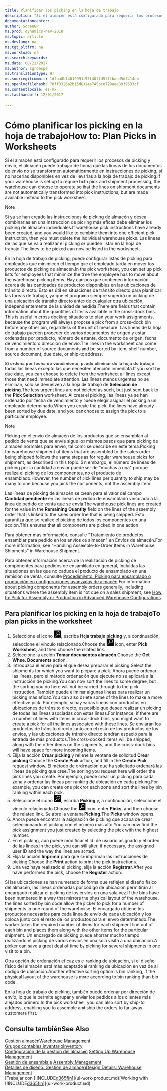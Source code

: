 ```yaml
---
title: Planificar los picking en la hoja de trabajo
description: "Si el almacén está configurado para requerir los procesos de picking y envío, el almacén puede trabajar de forma que las líneas de los documentos de envío no se transformen automáticamente en instrucciones de picking, si no hacerlas disponibles en vez de llevarlas a la hoja de trabajo de picking."
documentationcenter: 
author: SorenGP
ms.prod: dynamics-nav-2018
ms.topic: article
ms.devlang: na
ms.tgt_pltfrm: na
ms.workload: na
ms.search.keywords: 
ms.date: 08/21/2017
ms.author: sgroespe
ms.translationtype: HT
ms.sourcegitcommit: 1dfba8b14019991c95f40ffd5f7fbaed5df414eb
ms.openlocfilehash: 78ff3326a2b15d8314a745bce729aae8939633cf
ms.contentlocale: es-mx
ms.lasthandoff: 12/01/2017

---
```

# <a name="how-to-plan-picks-in-worksheets"></a><span data-ttu-id="2218c-103">Cómo planificar los picking en la hoja de trabajo</span><span class="sxs-lookup"><span data-stu-id="2218c-103">How to: Plan Picks in Worksheets</span></span>
<span data-ttu-id="2218c-104">Si el almacén está configurado para requerir los procesos de picking y envío, el almacén puede trabajar de forma que las líneas de los documentos de envío no se transformen automáticamente en instrucciones de picking, si no hacerlas disponibles en vez de llevarlas a la hoja de trabajo de picking.</span><span class="sxs-lookup"><span data-stu-id="2218c-104">If your warehouse is set up to require both pick and shipment processing, the warehouse can choose to operate so that the lines on shipment documents are not automatically transformed into pick instructions, but are made available instead to the pick worksheet.</span></span>  

> [!NOTE]  
>  <span data-ttu-id="2218c-105">Si ya se han creado las instrucciones de picking de almacén y desea combinarlas en una instrucción de picking más eficaz debe eliminar los picking de almacén individuales.</span><span class="sxs-lookup"><span data-stu-id="2218c-105">If warehouse pick instructions have already been created, and you would like to combine them into one efficient pick instruction, then you must delete the individual warehouse picks.</span></span> <span data-ttu-id="2218c-106">Las líneas de las que se va a realizar el picking se pueden listar en la hoja de trabajo.</span><span class="sxs-lookup"><span data-stu-id="2218c-106">The lines to be picked can now be listed in the worksheet.</span></span>  

<span data-ttu-id="2218c-107">En la hoja de trabajo de picking, puede configurar listas de picking para empleados que minimicen el tiempo que el empleado tarda en mover los productos de picking de almacén.</span><span class="sxs-lookup"><span data-stu-id="2218c-107">In the pick worksheet, you can set up pick lists for employees that minimize the time the employee has to move about the warehouse picking items.</span></span> <span data-ttu-id="2218c-108">Hay campos que contienen información acerca de las cantidades de productos disponibles en las ubicaciones de tránsito directo. Esto es útil en situaciones de tránsito directo para planificar las tareas de trabajo, ya que el programa siempre sugerirá un picking de una ubicación de tránsito directo antes de cualquier otra ubicación, independientemente de la unidad de medida.</span><span class="sxs-lookup"><span data-stu-id="2218c-108">There are fields that contain information about the quantities of items available in the cross-dock bins. This is useful in cross docking situations to plan your work assignments, because the program will always propose a pick from a cross-dock bin before any other bin, regardless of the unit of measure.</span></span> <span data-ttu-id="2218c-109">Las líneas de la hoja de trabajo pueden proceder de varios documentos de origen y estar ordenadas por producto, número de estante, documento de origen, fecha de vencimiento o dirección de envío.</span><span class="sxs-lookup"><span data-stu-id="2218c-109">The lines in the worksheet can come from a number of source documents and be sorted by item, shelf number, source document, due date, or ship-to address.</span></span>  

<span data-ttu-id="2218c-110">Si ordena por fecha de vencimiento, puede eliminar de la hoja de trabajo todas las líneas excepto las que necesiten atención inmediata.</span><span class="sxs-lookup"><span data-stu-id="2218c-110">If you sort by due date, you can choose to delete from the worksheet all lines except those that need immediate attention.</span></span> <span data-ttu-id="2218c-111">Las líneas menos urgentes no se eliminan, sólo se devuelven a la hoja de trabajo de **Selección de picking**.</span><span class="sxs-lookup"><span data-stu-id="2218c-111">The less urgent lines are not deleted as such, but just sent back to the **Pick Selection** worksheet.</span></span> <span data-ttu-id="2218c-112">Al crear el picking, las líneas ya se han ordenado por fecha de vencimiento y puede elegir asignar el picking a un empleado determinado.</span><span class="sxs-lookup"><span data-stu-id="2218c-112">When you create the pick, the lines have already been sorted by due date, and you can choose to assign the pick to a particular employee.</span></span>  

> [!NOTE]  
>  <span data-ttu-id="2218c-113">Picking en el envío de almacén de los productos que se ensamblan al pedido de venta que se envía sigue los mismos pasos que para picking de almacén normales para envío, tal como se describe en este tema.</span><span class="sxs-lookup"><span data-stu-id="2218c-113">Picking for warehouse shipment of items that are assembled to the sales order being shipped follows the same steps as for regular warehouse picks for shipment, as described in this topic.</span></span> <span data-ttu-id="2218c-114">Sin embargo, el número de líneas de picking por la cantidad a enviar puede ser de "muchas a una" porque realiza el picking de los componentes, no el producto de ensamblado.</span><span class="sxs-lookup"><span data-stu-id="2218c-114">However, the number of pick lines per quantity to ship may be many to one because you pick the components, not the assembly item.</span></span>  
>   
>  <span data-ttu-id="2218c-115">Las líneas de picking de almacén se crean para el valor del campo **Cantidad pendiente** en las líneas de pedido de ensamblado vinculado a la línea de pedido de venta que se envía.</span><span class="sxs-lookup"><span data-stu-id="2218c-115">The warehouse pick lines are created for the value in the **Remaining Quantity** field on the lines of the assembly order that is linked to the sales order line that is being shipped.</span></span> <span data-ttu-id="2218c-116">Esto garantiza que se realice el picking de todos los componentes en una acción.</span><span class="sxs-lookup"><span data-stu-id="2218c-116">This ensures that all components are picked in one action.</span></span>  
>   
>  <span data-ttu-id="2218c-117">Para obtener más información, consulte "Tratamiento de productos ensamblar para pedido en los envíos de almacén" en Envíos de almacén.</span><span class="sxs-lookup"><span data-stu-id="2218c-117">For more information, see “Handling Assemble-to-Order Items in Warehouse Shipments” in Warehouse Shipment.</span></span>  
>   
>  <span data-ttu-id="2218c-118">Para obtener información acerca de la realización de picking de componentes para pedidos de ensamblado en general, incluidas las situaciones en las que no caduca el producto de ensamblado en una remisión de venta, consulte [Procedimiento: Picking para ensamblado o producción en configuraciones avanzadas de almacén](warehouse-how-to-pick-for-internal-operations-in-advanced-warehousing.md).</span><span class="sxs-lookup"><span data-stu-id="2218c-118">For information about picking components for assembly orders generally, including situations where the assembly item is not due on a sales shipment, see [How to: Pick for Assembly or Production in Advanced Warehouse Configurations](warehouse-how-to-pick-for-internal-operations-in-advanced-warehousing.md).</span></span>  

## <a name="to-plan-picks-in-the-worksheet"></a><span data-ttu-id="2218c-119">Para planificar los picking en la hoja de trabajo</span><span class="sxs-lookup"><span data-stu-id="2218c-119">To plan picks in the worksheet</span></span>  
1.  <span data-ttu-id="2218c-120">Seleccione el icono ![Buscar página o informe](media/ui-search/search_small.png "icono Buscar página o informe"), escriba **Hoja trabajo picking** y, a continuación, seleccione el vínculo relacionado.</span><span class="sxs-lookup"><span data-stu-id="2218c-120">Choose the ![Search for Page or Report](media/ui-search/search_small.png "Search for Page or Report icon") icon, enter **Pick Worksheet**, and then choose the related link.</span></span>  
2.  <span data-ttu-id="2218c-121">Seleccione la acción **Tomar documentos almacén**.</span><span class="sxs-lookup"><span data-stu-id="2218c-121">Choose the **Get Whse. Documents** action.</span></span>  
3.  <span data-ttu-id="2218c-122">Introduzca el envío para el que desea preparar el picking.</span><span class="sxs-lookup"><span data-stu-id="2218c-122">Select the shipments for which you want to prepare a pick.</span></span> <span data-ttu-id="2218c-123">Ahora puede ordenar las líneas, pero el método ordenación que ejecute no se aplicará a la instrucción de picking.</span><span class="sxs-lookup"><span data-stu-id="2218c-123">You can now sort the lines to some degree, but the sorting you do here will not be carried through to the pick instruction.</span></span> <span data-ttu-id="2218c-124">También puede eliminar algunas líneas para realizar un picking más eficaz.</span><span class="sxs-lookup"><span data-stu-id="2218c-124">You can also delete some of the lines to make a more effective pick.</span></span> <span data-ttu-id="2218c-125">Por ejemplo, si hay varias líneas con productos en ubicaciones de tránsito directo, es posible que desee realizar un picking de todas las líneas asociadas con estas líneas.</span><span class="sxs-lookup"><span data-stu-id="2218c-125">For instance, if there are a number of lines with items in cross-dock bins, you might want to create a pick for all the lines associated with these lines.</span></span> <span data-ttu-id="2218c-126">Se enviarán los productos de tránsito directo junto con el resto de los productos de los envíos, y las ubicaciones de tránsito directo tendrán espacio para la entrada de más productos.</span><span class="sxs-lookup"><span data-stu-id="2218c-126">The cross-docked items will be shipped, along with the other items on the shipments, and the cross-dock bins will have space for more incoming items.</span></span>  
4.  <span data-ttu-id="2218c-127">Elija la acción **Crear picking** y rellene la ventana de solicitud **Crear picking**.</span><span class="sxs-lookup"><span data-stu-id="2218c-127">Choose the **Create Pick** action, and fill in the **Create Pick** request window.</span></span> <span data-ttu-id="2218c-128">El método de ordenación que ha solicitado ordenará las líneas de picking que cree.</span><span class="sxs-lookup"><span data-stu-id="2218c-128">The sorting you request here will order the pick lines you create.</span></span> <span data-ttu-id="2218c-129">Por ejemplo, puede crear un picking para cada zona y ordenar las líneas por ranking de ubicación en cada picking.</span><span class="sxs-lookup"><span data-stu-id="2218c-129">For example, you can create one pick for each zone and sort the lines by bin ranking within each pick.</span></span>  
5.  <span data-ttu-id="2218c-130">Seleccione el icono ![Buscar página o informe](media/ui-search/search_small.png "icono Buscar página o informe"), escriba **Picking** y, a continuación, seleccione el vínculo relacionado.</span><span class="sxs-lookup"><span data-stu-id="2218c-130">Choose the ![Search for Page or Report](media/ui-search/search_small.png "Search for Page or Report icon") icon, enter **Picks**, and then choose the related link.</span></span> <span data-ttu-id="2218c-131">Se abre la ventana **Picking**.</span><span class="sxs-lookup"><span data-stu-id="2218c-131">The **Picks** window opens.</span></span>  
6.  <span data-ttu-id="2218c-132">Ahora puede encontrar la asignación de picking que acaba de crear seleccionando el picking con el número más alto.</span><span class="sxs-lookup"><span data-stu-id="2218c-132">You can now find the pick assignment you just created by selecting the pick with the highest number.</span></span>  
7.  <span data-ttu-id="2218c-133">En el picking, aún puede modificar el Id. de usuario asignado y el orden de las líneas.</span><span class="sxs-lookup"><span data-stu-id="2218c-133">In the pick, you can still alter, if necessary, the assigned user ID and the way the lines are sorted.</span></span>  
8.  <span data-ttu-id="2218c-134">Elija la acción **Imprimir** para que se impriman las instrucciones de picking.</span><span class="sxs-lookup"><span data-stu-id="2218c-134">Choose the **Print** action to print the pick instructions.</span></span>  
9. <span data-ttu-id="2218c-135">Una vez haya realizado el picking, elija la acción **Registrar**.</span><span class="sxs-lookup"><span data-stu-id="2218c-135">After you have performed the pick, choose the **Register** action.</span></span>  

<span data-ttu-id="2218c-136">Si las ubicaciones se han numerado de forma que reflejen el diseño físico del almacén, las líneas ordenadas por código de ubicación permitirán al encargado realizar el picking de los envíos en una sola vez.</span><span class="sxs-lookup"><span data-stu-id="2218c-136">If the bins have been numbered in a way that mirrors the physical layout of the warehouse, the lines sorted by bin code allow the picker to pick for a number of shipments in one round of the warehouse.</span></span> <span data-ttu-id="2218c-137">El encargado obtiene los productos necesarios para cada línea de envío de cada ubicación y los coloca junto con el resto de los productos para el envío determinado.</span><span class="sxs-lookup"><span data-stu-id="2218c-137">The worker takes the required number of items for each shipment line out of each bin and places them along with the other items for the particular shipment.</span></span> <span data-ttu-id="2218c-138">Un encargado de picking puede ahorrar mucho tiempo realizando el picking de varios envíos en una sola visita a una ubicación.</span><span class="sxs-lookup"><span data-stu-id="2218c-138">A picker can save a great deal of time by picking for several shipments in one visit to a bin.</span></span>  

<span data-ttu-id="2218c-139">Otra opción de ordenación eficaz es el ranking de ubicación, si el diseño físico del almacén está más adaptado al ranking de ubicación en vez de al código de ubicación.</span><span class="sxs-lookup"><span data-stu-id="2218c-139">Another effective sorting option is bin ranking, if the physical layout of the warehouse is more according to bin ranking than bin code.</span></span>  

<span data-ttu-id="2218c-140">En la hoja de trabajo de picking, también puede ordenar por dirección de envío, lo que le permite agrupar y enviar los pedidos a los clientes más alejados primero.</span><span class="sxs-lookup"><span data-stu-id="2218c-140">In the pick worksheet, you can also sort by ship-to address, enabling you to assemble and ship the orders to far-away customers first.</span></span>  

## <a name="see-also"></a><span data-ttu-id="2218c-141">Consulte también</span><span class="sxs-lookup"><span data-stu-id="2218c-141">See Also</span></span>
[<span data-ttu-id="2218c-142">Gestión almacén</span><span class="sxs-lookup"><span data-stu-id="2218c-142">Warehouse Management</span></span>](warehouse-manage-warehouse.md)  
[<span data-ttu-id="2218c-143">Grupos contables inventario</span><span class="sxs-lookup"><span data-stu-id="2218c-143">Inventory</span></span>](inventory-manage-inventory.md)  
<span data-ttu-id="2218c-144">[Configuración de la gestión del almacén](warehouse-setup-warehouse.md)   </span><span class="sxs-lookup"><span data-stu-id="2218c-144">[Setting Up Warehouse Management](warehouse-setup-warehouse.md)   </span></span>  
<span data-ttu-id="2218c-145">[Gestión de ensamblaje](assembly-assemble-items.md)  </span><span class="sxs-lookup"><span data-stu-id="2218c-145">[Assembly Management](assembly-assemble-items.md)  </span></span>  
[<span data-ttu-id="2218c-146">Detalles de diseño: Gestión de almacén</span><span class="sxs-lookup"><span data-stu-id="2218c-146">Design Details: Warehouse Management</span></span>](design-details-warehouse-management.md)  
<span data-ttu-id="2218c-147">[Trabajar con [!INCLUDE[d365fin](includes/d365fin_md.md)]](ui-work-product.md)</span><span class="sxs-lookup"><span data-stu-id="2218c-147">[Working with [!INCLUDE[d365fin](includes/d365fin_md.md)]](ui-work-product.md)</span></span>

